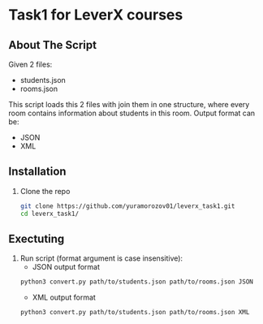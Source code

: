 # Task1 for LeverX courses

## About The Script

Given 2 files:
* students.json
* rooms.json

This script loads this 2 files with join them in one structure, where every room contains information about students in this room.
Output format can be:
* JSON 
* XML

## Installation
1. Clone the repo
    ```sh
    git clone https://github.com/yuramorozov01/leverx_task1.git
    cd leverx_task1/
    ```

## Exectuting
1. Run script (format argument is case insensitive):
    * JSON output format 
    ```sh
    python3 convert.py path/to/students.json path/to/rooms.json JSON
    ```
    * XML output format
    ```sh
    python3 convert.py path/to/students.json path/to/rooms.json XML
    ```
